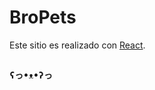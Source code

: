 # BroPets

Este sitio es realizado con [React](https://facebook.github.io/create-react-app/docs/getting-started).

##

### `ʕっ•ᴥ•ʔっ`
